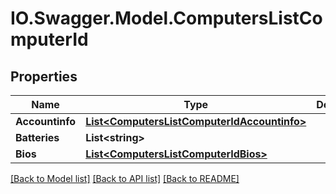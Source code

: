 # IO.Swagger.Model.ComputersListComputerId
## Properties

Name | Type | Description | Notes
------------ | ------------- | ------------- | -------------
**Accountinfo** | [**List&lt;ComputersListComputerIdAccountinfo&gt;**](ComputersListComputerIdAccountinfo.md) |  | [optional] 
**Batteries** | **List&lt;string&gt;** |  | [optional] 
**Bios** | [**List&lt;ComputersListComputerIdBios&gt;**](ComputersListComputerIdBios.md) |  | [optional] 

[[Back to Model list]](../README.md#documentation-for-models) [[Back to API list]](../README.md#documentation-for-api-endpoints) [[Back to README]](../README.md)

